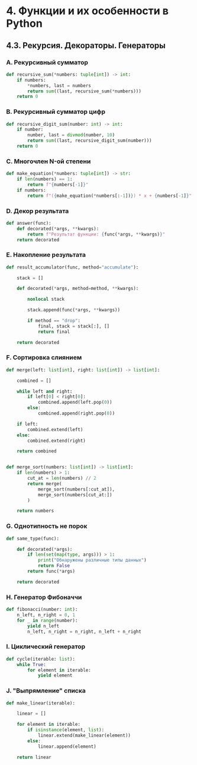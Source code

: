 # 4. Функции и их особенности в Python

## 4.3. Рекурсия. Декораторы. Генераторы

### A. Рекурсивный сумматор
```python
def recursive_sum(*numbers: tuple[int]) -> int:
    if numbers:
        *numbers, last = numbers
        return sum((last, recursive_sum(*numbers)))
    return 0
```

### B. Рекурсивный сумматор цифр
```python
def recursive_digit_sum(number: int) -> int:
    if number:
        number, last = divmod(number, 10)
        return sum((last, recursive_digit_sum(number)))
    return 0
```

### C. Многочлен N-ой степени
```python
def make_equation(*numbers: tuple[int]) -> str:
    if len(numbers) == 1:
        return f"{numbers[-1]}"
    if numbers:
        return f"({make_equation(*numbers[:-1])}) * x + {numbers[-1]}"
```

### D. Декор результата
```python
def answer(func):
    def decorated(*args, **kwargs):
        return f"Результат функции: {func(*args, **kwargs)}"
    return decorated
```

### E. Накопление результата
```python
def result_accumulator(func, method="accumulate"):

    stack = []

    def decorated(*args, method=method, **kwargs):

        nonlocal stack

        stack.append(func(*args, **kwargs))

        if method == "drop":
            final, stack = stack[:], []
            return final

    return decorated
```

### F. Сортировка слиянием
```python
def merge(left: list[int], right: list[int]) -> list[int]:

    combined = []

    while left and right:
        if left[0] < right[0]:
            combined.append(left.pop(0))
        else:
            combined.append(right.pop(0))

    if left:
        combined.extend(left)
    else:
        combined.extend(right)

    return combined


def merge_sort(numbers: list[int]) -> list[int]:
    if len(numbers) > 1:
        cut_at = len(numbers) // 2
        return merge(
            merge_sort(numbers[:cut_at]),
            merge_sort(numbers[cut_at:])
        )

    return numbers
```

### G. Однотипность не порок
```python
def same_type(func):

    def decorated(*args):
        if len(set(map(type, args))) > 1:
            print("Обнаружены различные типы данных")
            return False
        return func(*args)

    return decorated
```

### H. Генератор Фибоначчи
```python
def fibonacci(number: int):
    n_left, n_right = 0, 1
    for _ in range(number):
        yield n_left
        n_left, n_right = n_right, n_left + n_right
```

### I. Циклический генератор
```python
def cycle(iterable: list):
    while True:
        for element in iterable:
            yield element
```

### J. "Выпрямление" списка
```python
def make_linear(iterable):

    linear = []

    for element in iterable:
        if isinstance(element, list):
            linear.extend(make_linear(element))
        else:
            linear.append(element)

    return linear
```
